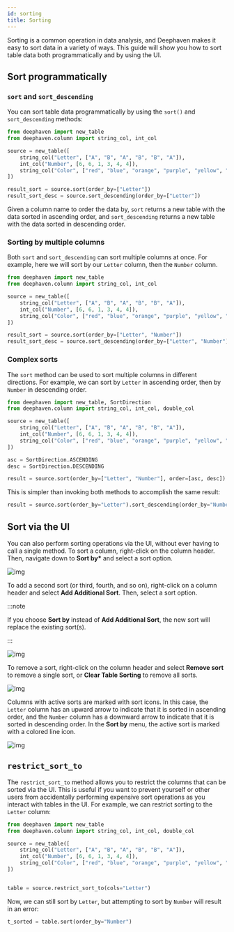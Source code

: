 ```yaml
---
id: sorting
title: Sorting
---
```


Sorting is a common operation in data analysis, and Deephaven makes it easy to sort data in a variety of ways. This guide will show you how to sort table data both programmatically and by using the UI.

## Sort programmatically

### `sort` and `sort_descending`

You can sort table data programmatically by using the `sort()` and `sort_descending` methods:

```python order=result_sort,result_sort_desc
from deephaven import new_table
from deephaven.column import string_col, int_col

source = new_table([
    string_col("Letter", ["A", "B", "A", "B", "B", "A"]),
    int_col("Number", [6, 6, 1, 3, 4, 4]),
    string_col("Color", ["red", "blue", "orange", "purple", "yellow", "pink"])
])

result_sort = source.sort(order_by=["Letter"])
result_sort_desc = source.sort_descending(order_by=["Letter"])
```

Given a column name to order the data by, `sort` returns a new table with the data sorted in ascending order, and `sort_descending` returns a new table with the data sorted in descending order.

### Sorting by multiple columns

Both `sort` and `sort_descending` can sort multiple columns at once. For example, here we will sort by our `Letter` column, then the `Number` column.

```python order=result_sort,result_sort_desc
from deephaven import new_table
from deephaven.column import string_col, int_col

source = new_table([
    string_col("Letter", ["A", "B", "A", "B", "B", "A"]),
    int_col("Number", [6, 6, 1, 3, 4, 4]),
    string_col("Color", ["red", "blue", "orange", "purple", "yellow", "pink"])
])

result_sort = source.sort(order_by=["Letter", "Number"])
result_sort_desc = source.sort_descending(order_by=["Letter", "Number"])
```

### Complex sorts

The `sort` method can be used to sort multiple columns in different directions. For example, we can sort by `Letter` in ascending order, then by `Number` in descending order.

```python order=result
from deephaven import new_table, SortDirection
from deephaven.column import string_col, int_col, double_col

source = new_table([
    string_col("Letter", ["A", "B", "A", "B", "B", "A"]),
    int_col("Number", [6, 6, 1, 3, 4, 4]),
    string_col("Color", ["red", "blue", "orange", "purple", "yellow", "pink"])
])

asc = SortDirection.ASCENDING
desc = SortDirection.DESCENDING

result = source.sort(order_by=["Letter", "Number"], order=[asc, desc])
```

This is simpler than invoking both methods to accomplish the same result:

```python order=result
result = source.sort(order_by="Letter").sort_descending(order_by="Number")
```

## Sort via the UI

You can also perform sorting operations via the UI, without ever having to call a single method. To sort a column, right-click on the column header. Then, navigate down to **Sort by\*** and select a sort option.

![img](../assets/working-with-deephaven-tables/sort-by-ui.png)

To add a second sort (or third, fourth, and so on), right-click on a column header and select **Add Additional Sort**. Then, select a sort option.

:::note

If you choose **Sort by** instead of **Add Additional Sort**, the new sort will replace the existing sort(s).

:::

![img](../assets/working-with-deephaven-tables/addl-sort.png)

To remove a sort, right-click on the column header and select **Remove sort** to remove a single sort, or **Clear Table Sorting** to remove all sorts.

![img](../assets/working-with-deephaven-tables/rm-sort.png)

Columns with active sorts are marked with sort icons. In this case, the `Letter` column has an upward arrow to indicate that it is sorted in ascending order, and the `Number` column has a downward arrow to indicate that it is sorted in descending order. In the **Sort by** menu, the active sort is marked with a colored line icon.

![img](../assets/working-with-deephaven-tables/active-sorts.png)

## `restrict_sort_to`

The `restrict_sort_to` method allows you to restrict the columns that can be sorted via the UI. This is useful if you want to prevent yourself or other users from accidentally performing expensive sort operations as you interact with tables in the UI. For example, we can restrict sorting to the `Letter` column:

```python test-set=1 order=table
from deephaven import new_table
from deephaven.column import string_col, int_col, double_col

source = new_table([
    string_col("Letter", ["A", "B", "A", "B", "B", "A"]),
    int_col("Number", [6, 6, 1, 3, 4, 4]),
    string_col("Color", ["red", "blue", "orange", "purple", "yellow", "pink"])
])


table = source.restrict_sort_to(cols="Letter")
```

Now, we can still sort by `Letter`, but attempting to sort by `Number` will result in an error:

```python skip-test
t_sorted = table.sort(order_by="Number")
```
